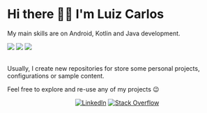 # Hi there 🙋‍♂️ I'm Luiz Carlos

My main skills are on Android, Kotlin and Java development. </br> 

<div>
  <img src="https://img.shields.io/badge/Android-3DDC84?style=for-the-badge&logo=android&logoColor=white" />
  <img src="https://img.shields.io/badge/Kotlin-0095D5?&style=for-the-badge&logo=kotlin&logoColor=white" />
  <img src="https://img.shields.io/badge/Java-ED8B00?style=for-the-badge&logo=java&logoColor=white" />
</div>
</br> 

<!--[my Medium profile](https://medium.com/@luizvaldeco) -->

Usually, I create new repositories for store some personal projects, configurations or sample content. 

Feel free to explore and re-use any of my projects :wink:

<div align=center>
        <a href="https://www.linkedin.com/in/luiz-carlos-bb788b52/"><img src="https://img.shields.io/badge/Linkedin-0077b5?style=flat&logo=linkedin" alt="LinkedIn" /></a>
        <a href="https://stackoverflow.com/users/3962316/valdeco"><img src="https://img.shields.io/badge/Stack Overflow-f48024?style=flat&logo=stackoverflow&logoColor=white" alt="Stack Overflow" /></a>
  <!--<a href="mailto:<ADD-EMAIL>"><img src="https://img.shields.io/badge/Mail-Gmail-red" alt="Gmail" /></a> -->
</div>

<!--
**lcarlosilva/lcarlosilva** is a ✨ _special_ ✨ repository because its `README.md` (this file) appears on your GitHub profile.

Here are some ideas to get you started:

- 🔭 I’m currently working on ...
- 🌱 I’m currently learning ...
- 👯 I’m looking to collaborate on ...
- 🤔 I’m looking for help with ...
- 💬 Ask me about ...
- 📫 How to reach me: ...
- 😄 Pronouns: ...
- ⚡ Fun fact: ...
-->
